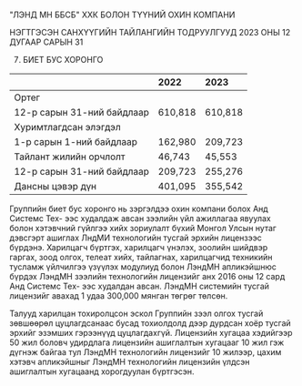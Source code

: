 ```markdown
```
"ЛЭНД МН ББСБ" ХХК БОЛОН ТҮҮНИЙ ОХИН КОМПАНИ

НЭГТГЭСЭН САНХҮҮГИЙН ТАЙЛАНГИЙН ТОДРУУЛГУУД
2023 ОНЫ 12 ДУГААР САРЫН 31

7. БИЕТ БУС ХОРОНГО

|                               | 2022    | 2023    |
| :---------------------------- | :------ | :------ |
| Ортег                         |         |         |
| 12-р сарын 31-ний байдлаар   | 610,818 | 610,818 |
| Хуримтлагдсан элэгдэл       |         |         |
| 1-р сарын 1-ний байдлаар     | 162,980 | 209,723 |
| Тайлант жилийн орчлолт       | 46,743  | 45,553  |
| 12-р сарын 31-ний байдлаар   | 209,723 | 255,276 |
| Дансны цэвэр дүн             | 401,095 | 355,542 |

Группийн биет бус хоронго нь зэргэлдээ охин компани болох Анд Системс Тех-
ээс худалдаж авсан зээлийн үйл ажиллагаа явуулах болон хэтэвчний гүйлгээ хийх
зориулалт бүхий Монгол Улсын нутаг дэвсгэрт ашиглах ЛндМИ технологийн
тусгай эрхийн лицензээс бүрдэнэ. Харилцагч бүртгэх, харилцагч үнэлэх, зоолийн
шийдвэр гаргах, зоод олгох, телеат хийх, тайлагнах, харилцагчид техникийн
тусламж үйлчилгээ үзүүлэх модулиуд болон ЛэндМН апликэйшнюс бүрдэх
ЛэндМН зээлийн технологийн лицензийг анх 2016 оны 12 сард Анд Системс Тех-
ээс худалдан авсан. ЛэндМН системийн тусгай лицензийг авахад 1 удаа 300,000
мянган төгрөг төлсөн.

Талууд харилцан тохиролцсон эскол Группийн зээл олгох тусгай зөвшөөрөл
цуцлагдсанаас бусад тохиолдолд дээр дурдсан хоёр тусгай эрхийг эзэмших
гэрээнүүд цуцлагдахгүй. Лицензийн хугацаа хэдийгээр 50 жил боловч удирдлага
лицензийн ашиглалтын хугацааг 10 жил гэж дүгнэж байгаа тул ЛэндМН
технологийн лицензийг 10 жилээр, цахим хэтэвч апликэйшныг ЛэндМН
технологийн лицензийн үлдсэн ашиглалтын хугацаанд хорогдуулан бүртгэсэн.
```
